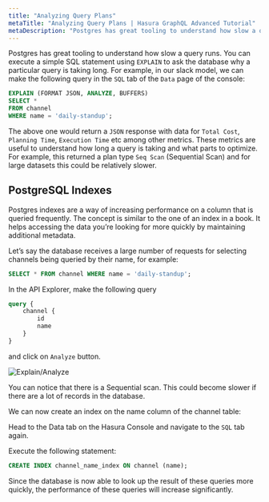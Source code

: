 ```yaml
---
title: "Analyzing Query Plans"
metaTitle: "Analyzing Query Plans | Hasura GraphQL Advanced Tutorial"
metaDescription: "Postgres has great tooling to understand how slow a query runs. You can execute a simple SQL statement using `EXPLAIN` to ask the database why a particular query is taking long."
---
```


Postgres has great tooling to understand how slow a query runs. You can execute a simple SQL statement using `EXPLAIN` to ask the database why a particular query is taking long. For example, in our slack model, we can make the following query in the `SQL` tab of the `Data` page of the console:

```sql
EXPLAIN (FORMAT JSON, ANALYZE, BUFFERS)
SELECT *
FROM channel
WHERE name = 'daily-standup';
```

The above one would return a `JSON` response with data for `Total Cost`, `Planning Time`, `Execution Time` etc among other metrics. These metrics are useful to understand how long a query is taking and what parts to optimize. For example, this returned a plan type `Seq Scan` (Sequential Scan) and for large datasets this could be relatively slower.

## PostgreSQL Indexes

Postgres indexes are a way of increasing performance on a column that is queried frequently. The concept is similar to the one of an index in a book. It helps accessing the data you’re looking for more quickly by maintaining additional metadata.

Let’s say the database receives a large number of requests for selecting channels being queried by their name, for example:

```sql
SELECT * FROM channel WHERE name = 'daily-standup';
```

In the API Explorer, make the following query

```graphql
query {
    channel {
        id
        name
    }
}
```

and click on `Analyze` button.

![Explain/Analyze](https://graphql-engine-cdn.hasura.io/learn-hasura/assets/graphql-hasura-advanced/explain-analyze.png)

You can notice that there is a Sequential scan. This could become slower if there are a lot of records in the database.

We can now create an index on the name column of the channel table:

Head to the Data tab on the Hasura Console and navigate to the `SQL` tab again.

Execute the following statement:

```sql
CREATE INDEX channel_name_index ON channel (name);
```

Since the database is now able to look up the result of these queries more quickly, the performance of these queries will increase significantly.
